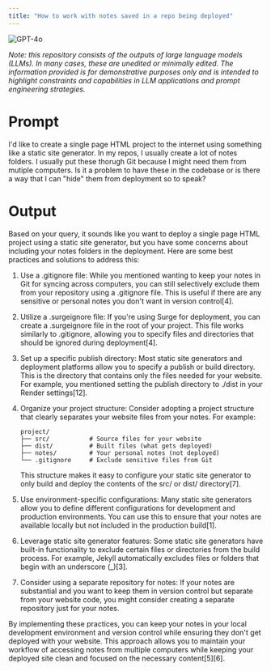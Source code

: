 ```yaml
---
title: "How to work with notes saved in a repo being deployed"
---
```

![GPT-4o](https://img.shields.io/badge/GPT--4o-3333FF?style=for-the-badge&logo=openai&logoColor=white)



*Note: this repository consists of the outputs of large language models (LLMs). In many cases, these are unedited or minimally edited. The information provided is for demonstrative purposes only and is intended to highlight constraints and capabilities in LLM applications and prompt engineering strategies.*


# Prompt

I'd like to create a single page HTML project to the internet using something like a static site generator. In my repos, I usually create a lot of notes folders. I usually put these thorugh Git because I might need them from mutiple computers. Is it a problem to have these in the codebase or is there a way that I can "hide" them from deployment so to speak?

# Output

Based on your query, it sounds like you want to deploy a single page HTML project using a static site generator, but you have some concerns about including your notes folders in the deployment. Here are some best practices and solutions to address this:

1. Use a .gitignore file:
   While you mentioned wanting to keep your notes in Git for syncing across computers, you can still selectively exclude them from your repository using a .gitignore file. This is useful if there are any sensitive or personal notes you don't want in version control[4].

2. Utilize a .surgeignore file:
   If you're using Surge for deployment, you can create a .surgeignore file in the root of your project. This file works similarly to .gitignore, allowing you to specify files and directories that should be ignored during deployment[4].

3. Set up a specific publish directory:
   Most static site generators and deployment platforms allow you to specify a publish or build directory. This is the directory that contains only the files needed for your website. For example, you mentioned setting the publish directory to ./dist in your Render settings[12].

4. Organize your project structure:
   Consider adopting a project structure that clearly separates your website files from your notes. For example:

   ```
   project/
   ├── src/           # Source files for your website
   ├── dist/          # Built files (what gets deployed)
   ├── notes/         # Your personal notes (not deployed)
   └── .gitignore     # Exclude sensitive files from Git
   ```

   This structure makes it easy to configure your static site generator to only build and deploy the contents of the src/ or dist/ directory[7].

5. Use environment-specific configurations:
   Many static site generators allow you to define different configurations for development and production environments. You can use this to ensure that your notes are available locally but not included in the production build[1].

6. Leverage static site generator features:
   Some static site generators have built-in functionality to exclude certain files or directories from the build process. For example, Jekyll automatically excludes files or folders that begin with an underscore (_)[3].

7. Consider using a separate repository for notes:
   If your notes are substantial and you want to keep them in version control but separate from your website code, you might consider creating a separate repository just for your notes.

By implementing these practices, you can keep your notes in your local development environment and version control while ensuring they don't get deployed with your website. This approach allows you to maintain your workflow of accessing notes from multiple computers while keeping your deployed site clean and focused on the necessary content[5][6].

 